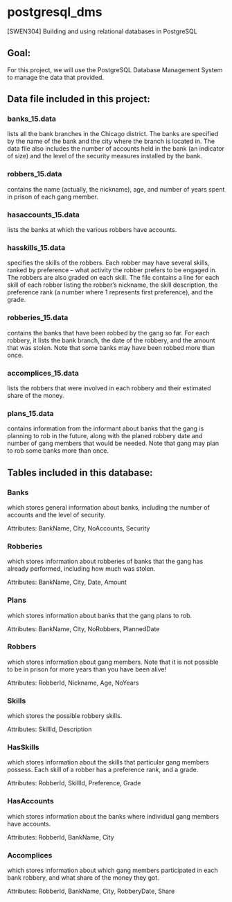 # postgresql_dms
[SWEN304] Building and using relational databases in PostgreSQL

## Goal:
For this project, we will use the PostgreSQL Database Management System to manage the data that provided.

## Data file included in this project:

### banks_15.data 
lists all the bank branches in the Chicago district. The banks are specified by the name of the bank and the city where the branch is located in. The data file also includes the number of accounts held in the bank (an indicator of size) and the level of the security measures installed by the bank.

### robbers_15.data
contains the name (actually, the nickname), age, and number of years spent in prison of each gang member.

### hasaccounts_15.data
lists the banks at which the various robbers have accounts.

### hasskills_15.data
specifies the skills of the robbers. Each robber may have several skills, ranked by preference – what activity the robber prefers to be engaged in. The robbers are also graded on each skill. The file contains a line for each skill of each robber listing the robber’s nickname, the skill description, the preference rank (a number where 1 represents first preference), and the grade.

### robberies_15.data
contains the banks that have been robbed by the gang so far. For each robbery, it lists the bank branch, the date of the robbery, and the amount that was stolen. Note that some banks may have been robbed more than once.

### accomplices_15.data
lists the robbers that were involved in each robbery and their estimated share of the money.

### plans_15.data
contains information from the informant about banks that the gang is planning to rob in the future, along with the planed robbery date and number of gang members that would be needed. Note that gang may plan to rob some banks more than once.

## Tables included in this database:
### Banks
which stores general information about banks, including the number of accounts and the level of security.

Attributes: BankName, City, NoAccounts, Security

### Robberies
which stores information about robberies of banks that the gang has already performed, including how much was stolen. 

Attributes: BankName, City, Date, Amount

### Plans
which stores information about banks that the gang plans to rob.

Attributes: BankName, City, NoRobbers, PlannedDate

### Robbers
which stores information about gang members. Note that it is not possible to be in prison for more years than you have been alive! 

Attributes: RobberId, Nickname, Age, NoYears

### Skills
which stores the possible robbery skills. 

Attributes: SkillId, Description

### HasSkills
which stores information about the skills that particular gang members possess. Each skill of a robber has a preference rank, and a grade. 

Attributes: RobberId, SkillId, Preference, Grade

### HasAccounts
which stores information about the banks where individual gang members have accounts. 

Attributes: RobberId, BankName, City

### Accomplices
which stores information about which gang members participated in each bank robbery, and what share of the money they got. 

Attributes: RobberId, BankName, City, RobberyDate, Share
